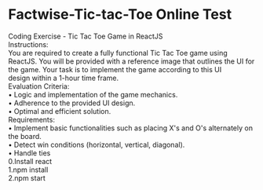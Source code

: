 # Factwise-Tic-tac-Toe Online Test
Coding Exercise - Tic Tac Toe Game in ReactJS<br>
Instructions:<br>
 You are required to create a fully functional Tic Tac Toe game using ReactJS. You will be provided with a reference image that outlines the UI for the game. Your task is to implement the game according to this UI<br> design within a 1-hour time frame.<br>
Evaluation Criteria:<br>
 	•	Logic and implementation of the game mechanics.<br>
 	•	Adherence to the provided UI design.<br>
 	•	Optimal and efficient solution.<br>
Requirements:<br>
 	•	Implement basic functionalities such as placing X's and O's alternately on the board.<br>
 	•	Detect win conditions (horizontal, vertical, diagonal).<br>
 	•	Handle ties <br>
  0.Install react <br>
  1.npm install<br>
  2.npm start<br>

